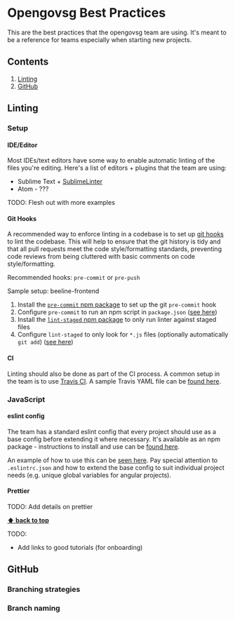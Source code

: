 # Opengovsg Best Practices

This are the best practices that the opengovsg team are using. It's meant to be a reference for teams especially when starting new projects.

## Contents

1. [Linting](#linting)
1. [GitHub](#github)

## Linting

### Setup

#### IDE/Editor

Most IDEs/text editors have some way to enable automatic linting of the files you're editing. Here's a list of editors + plugins that the team are using:

* Sublime Text + [SublimeLinter](https://github.com/SublimeLinter/SublimeLinter)
* Atom - ???

TODO: Flesh out with more examples

#### Git Hooks

A recommended way to enforce linting in a codebase is to set up [git hooks](https://git-scm.com/book/gr/v2/Customizing-Git-Git-Hooks) to lint the codebase. This will help to ensure that the git history is tidy and that all pull requests meet the code style/formatting standards, preventing code reviews from being cluttered with basic comments on code style/formatting.

Recommended hooks: `pre-commit` or `pre-push`

Sample setup: beeline-frontend

1. Install the [`pre-commit` npm package](https://www.npmjs.com/package/pre-commit) to set up the git `pre-commit` hook
1. Configure `pre-commit` to run an npm script in `package.json` ([see here](https://github.com/datagovsg/beeline-frontend/blob/715d478db76a903f1534157228539a8bdde9e032/package.json#L163-L165))
1. Install the [`lint-staged` npm package](https://www.npmjs.com/package/lint-staged) to only run linter against staged files
1. Configure `lint-staged` to only look for `*.js` files (optionally automatically `git add`) ([see here](https://github.com/datagovsg/beeline-frontend/blob/715d478db76a903f1534157228539a8bdde9e032/package.json#L166-L171))

#### CI

Linting should also be done as part of the CI process. A common setup in the team is to use [Travis CI](https://docs.travis-ci.com/user/getting-started/). A sample Travis YAML file can be [found here](/linting/.travis.yml).

### JavaScript

#### eslint config

The team has a standard eslint config that every project should use as a base config before extending it where necessary. It's available as an npm package - instructions to install and use can be [found here](https://www.npmjs.com/package/@opengovsg/eslint-config-opengovsg).

An example of how to use this can be [seen here](https://github.com/datagovsg/beeline-frontend/pull/658/commits/25704f0a0e0ced181923667dee6742eb4937bf02). Pay special attention to `.eslintrc.json` and how to extend the base config to suit individual project needs (e.g. unique global variables for angular projects).

#### Prettier

TODO: Add details on prettier

**[⬆ back to top](#contents)**


TODO:
* Add links to good tutorials (for onboarding)

## GitHub

### Branching strategies

### Branch naming
